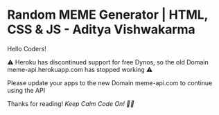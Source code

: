 # Random MEME Generator | HTML, CSS & JS - Aditya Vishwakarma
Hello Coders!

⚠️ Heroku has discontinued support for free Dynos, so the old Domain meme-api.herokuapp.com has stopped working ⚠️

Please update your apps to the new Domain meme-api.com to continue using the API

Thanks for reading!
*Keep Calm Code On! 🧑‍💻*


